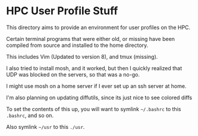 # HPC User Profile Stuff

This directory aims to provide an environment for user profiles
on the HPC.

Certain terminal programs that were either old, or missing
have been compiled from source and installed to the home directory.

This includes Vim (Updated to version 8), and tmux (missing).

I also tried to install mosh, and it worked, but then I quickly
realized that UDP was blocked on the servers, so that was a no-go.

I might use mosh on a home server if I ever set up an ssh server at home.

I'm also planning on updating diffutils, since its just nice to see colored diffs

To set the contents of this up, you will want to symlink `~/.bashrc` to this `.bashrc`,
and so on.

Also symlink `~/usr` to this `./usr`.

